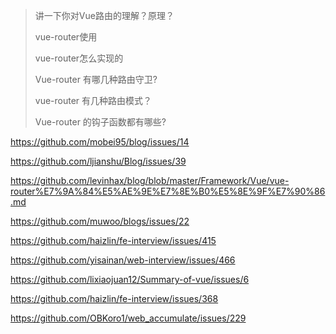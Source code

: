 > 讲一下你对Vue路由的理解？原理？
>
> vue-router使用
>
> vue-router怎么实现的
>
> Vue-router 有哪几种路由守卫?
>
> vue-router 有几种路由模式？
>
> Vue-router 的钩子函数都有哪些?

https://github.com/mobei95/blog/issues/14

https://github.com/ljianshu/Blog/issues/39

https://github.com/levinhax/blog/blob/master/Framework/Vue/vue-router%E7%9A%84%E5%AE%9E%E7%8E%B0%E5%8E%9F%E7%90%86.md

https://github.com/muwoo/blogs/issues/22

https://github.com/haizlin/fe-interview/issues/415

https://github.com/yisainan/web-interview/issues/466

https://github.com/lixiaojuan12/Summary-of-vue/issues/6

https://github.com/haizlin/fe-interview/issues/368

https://github.com/OBKoro1/web_accumulate/issues/229
